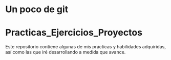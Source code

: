 Un poco de git
=======
# Practicas_Ejercicios_Proyectos
Este repositorio contiene algunas de mis prácticas y habilidades adquiridas, así como las que iré desarrollando a medida que avance.
